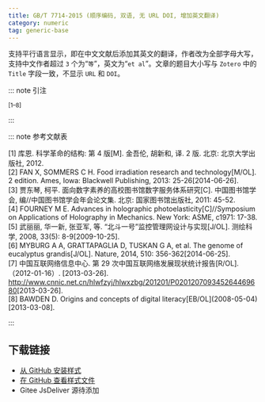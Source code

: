 ```yaml
--- 
title: GB/T 7714-2015 (顺序编码, 双语, 无 URL DOI, 增加英文翻译) 
category: numeric 
tag: generic-base 
--- 
```


<!-- 此文件由脚本自动生成，请勿手动修改！ -->  

支持平行语言显示，即在中文文献后添加其英文的翻译，作者改为全部字母大写，支持中文作者超过 `3` 个为“`等`”，英文为“`et al`”。文章的题目大小写与 `Zotero` 中的 `Title` 字段一致，不显示 `URL` 和 `DOI`。  

::: note 引注  

<sup>[1–8]</sup>  

:::  

::: note 参考文献表  

<div class="csl-bib-body">
  <div class="csl-entry second-field-align-false hangingindent-false"> [1] 库恩. 科学革命的结构: 第 4 版[M]. 金吾伦, 胡新和, 译. 2 版. 北京: 北京大学出版社, 2012. </div>
  <div class="csl-entry second-field-align-false hangingindent-false"> [2] FAN X, SOMMERS C H. Food irradiation research and technology[M/OL]. 2 edition. Ames, Iowa: Blackwell Publishing, 2013: 25-26[2014-06-26]. </div>
  <div class="csl-entry second-field-align-false hangingindent-false"> [3] 贾东琴, 柯平. 面向数字素养的高校图书馆数字服务体系研究[C]. 中国图书馆学会, 编//中国图书馆学会年会论文集. 北京: 国家图书馆出版社, 2011: 45-52. </div>
  <div class="csl-entry second-field-align-false hangingindent-false"> [4] FOURNEY M E. Advances in holographic photoelasticity[C]//Symposium on Applications of Holography in Mechanics. New York: ASME, c1971: 17-38. </div>
  <div class="csl-entry second-field-align-false hangingindent-false"> [5] 武丽丽, 华一新, 张亚军, 等. “北斗一号”监控管理网设计与实现[J/OL]. 测绘科学, 2008, 33(5): 8-9[2009-10-25]. </div>
  <div class="csl-entry second-field-align-false hangingindent-false"> [6] MYBURG A A, GRATTAPAGLIA D, TUSKAN G A, et al. The genome of eucalyptus grandis[J/OL]. Nature, 2014, 510: 356-362[2014-06-25]. </div>
  <div class="csl-entry second-field-align-false hangingindent-false"> [7] 中国互联网络信息中心. 第 29 次中国互联网络发展现状统计报告[R/OL].（2012-01-16）. [2013-03-26]. <a href="http://www.cnnic.net.cn/hlwfzyj/hlwxzbg/201201/P020120709345264469680">http://www.cnnic.net.cn/hlwfzyj/hlwxzbg/201201/P020120709345264469680</a>[2013-03-26]. </div>
  <div class="csl-entry second-field-align-false hangingindent-false"> [8] BAWDEN D. Origins and concepts of digital literacy[EB/OL](2008-05-04)[2013-03-08]. </div>
</div>
  

:::  

<!-- more -->  

## 下载链接  

- [从 GitHub 安装样式](https://github.com/zotero-cn/styles/./raw/main/src/014gb-t-7714-2015-numeric-auup-bilan-ce/014gb-t-7714-2015-numeric-auup-bilan-ce.csl)  
- [在 GitHub 查看样式文件](https://github.com/zotero-cn/styles/./tree/main/src/014gb-t-7714-2015-numeric-auup-bilan-ce/014gb-t-7714-2015-numeric-auup-bilan-ce.csl)  
- Gitee JsDeliver 源待添加  
